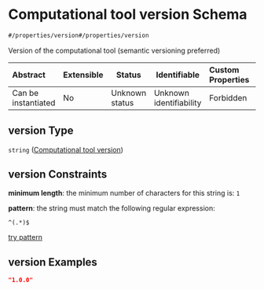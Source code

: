 # Computational tool version Schema

```txt
#/properties/version#/properties/version
```

Version of the computational tool (semantic versioning preferred)


| Abstract            | Extensible | Status         | Identifiable            | Custom Properties | Additional Properties | Access Restrictions | Defined In                                                            |
| :------------------ | ---------- | -------------- | ----------------------- | :---------------- | --------------------- | ------------------- | --------------------------------------------------------------------- |
| Can be instantiated | No         | Unknown status | Unknown identifiability | Forbidden         | Allowed               | none                | [manifest.schema.json\*](manifest.schema.json "open original schema") |

## version Type

`string` ([Computational tool version](manifest-properties-computational-tool-version.md))

## version Constraints

**minimum length**: the minimum number of characters for this string is: `1`

**pattern**: the string must match the following regular expression: 

```regexp
^(.*)$
```

[try pattern](https://regexr.com/?expression=%5E(.*)%24 "try regular expression with regexr.com")

## version Examples

```json
"1.0.0"
```
